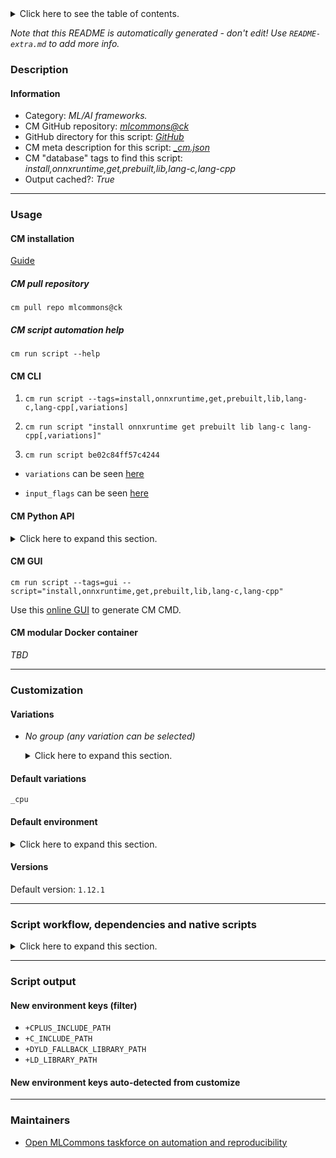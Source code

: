 <details>
<summary>Click here to see the table of contents.</summary>

* [Description](#description)
* [Information](#information)
* [Usage](#usage)
  * [ CM installation](#cm-installation)
  * [ CM script automation help](#cm-script-automation-help)
  * [ CM CLI](#cm-cli)
  * [ CM Python API](#cm-python-api)
  * [ CM GUI](#cm-gui)
  * [ CM modular Docker container](#cm-modular-docker-container)
* [Customization](#customization)
  * [ Variations](#variations)
  * [ Default environment](#default-environment)
* [Versions](#versions)
* [Script workflow, dependencies and native scripts](#script-workflow-dependencies-and-native-scripts)
* [Script output](#script-output)
* [New environment keys (filter)](#new-environment-keys-(filter))
* [New environment keys auto-detected from customize](#new-environment-keys-auto-detected-from-customize)
* [Maintainers](#maintainers)

</details>

*Note that this README is automatically generated - don't edit! Use `README-extra.md` to add more info.*

### Description

#### Information

* Category: *ML/AI frameworks.*
* CM GitHub repository: *[mlcommons@ck](https://github.com/mlcommons/ck/tree/master/cm-mlops)*
* GitHub directory for this script: *[GitHub](https://github.com/mlcommons/ck/tree/master/cm-mlops/script/get-onnxruntime-prebuilt)*
* CM meta description for this script: *[_cm.json](_cm.json)*
* CM "database" tags to find this script: *install,onnxruntime,get,prebuilt,lib,lang-c,lang-cpp*
* Output cached?: *True*
___
### Usage

#### CM installation

[Guide](https://github.com/mlcommons/ck/blob/master/docs/installation.md)

##### CM pull repository

```cm pull repo mlcommons@ck```

##### CM script automation help

```cm run script --help```

#### CM CLI

1. `cm run script --tags=install,onnxruntime,get,prebuilt,lib,lang-c,lang-cpp[,variations] `

2. `cm run script "install onnxruntime get prebuilt lib lang-c lang-cpp[,variations]" `

3. `cm run script be02c84ff57c4244 `

* `variations` can be seen [here](#variations)

* `input_flags` can be seen [here](#script-flags-mapped-to-environment)

#### CM Python API

<details>
<summary>Click here to expand this section.</summary>

```python

import cmind

r = cmind.access({'action':'run'
                  'automation':'script',
                  'tags':'install,onnxruntime,get,prebuilt,lib,lang-c,lang-cpp'
                  'out':'con',
                  ...
                  (other input keys for this script)
                  ...
                 })

if r['return']>0:
    print (r['error'])

```

</details>


#### CM GUI

```cm run script --tags=gui --script="install,onnxruntime,get,prebuilt,lib,lang-c,lang-cpp"```

Use this [online GUI](https://cKnowledge.org/cm-gui/?tags=install,onnxruntime,get,prebuilt,lib,lang-c,lang-cpp) to generate CM CMD.

#### CM modular Docker container

*TBD*

___
### Customization


#### Variations

  * *No group (any variation can be selected)*
    <details>
    <summary>Click here to expand this section.</summary>

    * **`_cpu`** (default)
      - Environment variables:
        - *CM_ONNXRUNTIME_DEVICE*: ``
      - Workflow:
    * `_cuda`
      - Environment variables:
        - *CM_ONNXRUNTIME_DEVICE*: `gpu`
      - Workflow:

    </details>


#### Default variations

`_cpu`
#### Default environment

<details>
<summary>Click here to expand this section.</summary>

These keys can be updated via `--env.KEY=VALUE` or `env` dictionary in `@input.json` or using script flags.


</details>

#### Versions
Default version: `1.12.1`

___
### Script workflow, dependencies and native scripts

<details>
<summary>Click here to expand this section.</summary>

  1. ***Read "deps" on other CM scripts from [meta](https://github.com/mlcommons/ck/tree/master/cm-mlops/script/get-onnxruntime-prebuilt/_cm.json)***
     * detect,os
       - CM script: [detect-os](https://github.com/mlcommons/ck/tree/master/cm-mlops/script/detect-os)
  1. ***Run "preprocess" function from [customize.py](https://github.com/mlcommons/ck/tree/master/cm-mlops/script/get-onnxruntime-prebuilt/customize.py)***
  1. Read "prehook_deps" on other CM scripts from [meta](https://github.com/mlcommons/ck/tree/master/cm-mlops/script/get-onnxruntime-prebuilt/_cm.json)
  1. ***Run native script if exists***
     * [run.sh](https://github.com/mlcommons/ck/tree/master/cm-mlops/script/get-onnxruntime-prebuilt/run.sh)
  1. Read "posthook_deps" on other CM scripts from [meta](https://github.com/mlcommons/ck/tree/master/cm-mlops/script/get-onnxruntime-prebuilt/_cm.json)
  1. ***Run "postrocess" function from [customize.py](https://github.com/mlcommons/ck/tree/master/cm-mlops/script/get-onnxruntime-prebuilt/customize.py)***
  1. Read "post_deps" on other CM scripts from [meta](https://github.com/mlcommons/ck/tree/master/cm-mlops/script/get-onnxruntime-prebuilt/_cm.json)
</details>

___
### Script output
#### New environment keys (filter)

* `+CPLUS_INCLUDE_PATH`
* `+C_INCLUDE_PATH`
* `+DYLD_FALLBACK_LIBRARY_PATH`
* `+LD_LIBRARY_PATH`
#### New environment keys auto-detected from customize

___
### Maintainers

* [Open MLCommons taskforce on automation and reproducibility](https://github.com/mlcommons/ck/blob/master/docs/taskforce.md)